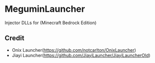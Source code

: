 # MeguminLauncher
Injector DLLs for (Minecraft Bedrock Edition)

## Credit 

- Onix Launcher(https://github.com/notcarlton/OnixLauncher)
- Jiayi Launcher(https://github.com/JiayiLauncher/JiayiLauncherOld)
